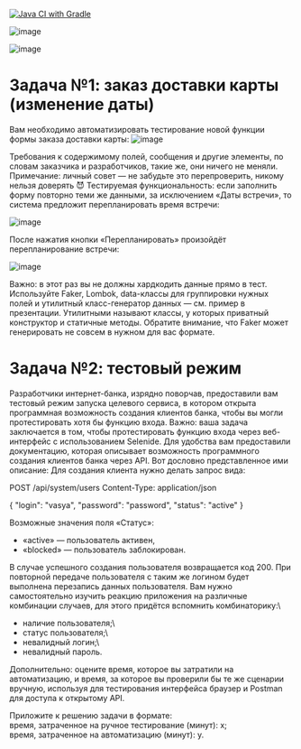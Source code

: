 [![Java CI with Gradle](https://github.com/KleoVor/PatternsDateChange/actions/workflows/gradle.yml/badge.svg)](https://github.com/KleoVor/PatternsDateChange/actions/workflows/gradle.yml)

![image](https://github.com/KleoVor/PatternsDateChange/assets/121848826/2d35b2fa-86fb-4427-aa3c-cdd8c60e0cf7)

![image](https://github.com/KleoVor/PatternsDateChange/assets/121848826/97ba1718-423b-4b66-8901-183fc18dee01)


















# Задача №1: заказ доставки карты (изменение даты)
Вам необходимо автоматизировать тестирование новой функции формы заказа доставки карты:
![image](https://github.com/KleoVor/PatternsDateChange/assets/121848826/227c730e-66ea-4633-bb1b-43ca038bdcc1)

Требования к содержимому полей, сообщения и другие элементы, по словам заказчика и разработчиков, такие же, они ничего не меняли.
Примечание: личный совет — не забудьте это перепроверить, никому нельзя доверять 😈
Тестируемая функциональность: если заполнить форму повторно теми же данными, за исключением «Даты встречи», то система предложит перепланировать время встречи:

![image](https://github.com/KleoVor/PatternsDateChange/assets/121848826/463f1add-2dae-46df-a9bf-0eb67b56670c)

После нажатия кнопки «Перепланировать» произойдёт перепланирование встречи:

![image](https://github.com/KleoVor/PatternsDateChange/assets/121848826/0c39a4b8-cd72-4445-bf49-333074e994fb)

Важно: в этот раз вы не должны хардкодить данные прямо в тест. Используйте Faker, Lombok, data-классы для группировки нужных полей и утилитный класс-генератор данных — см. пример в презентации.
Утилитными называют классы, у которых приватный конструктор и статичные методы.
Обратите внимание, что Faker может генерировать не совсем в нужном для вас формате.


# Задача №2: тестовый режим
Разработчики интернет-банка, изрядно поворчав, предоставили вам тестовый режим запуска целевого сервиса, в котором открыта программная возможность создания клиентов банка, чтобы вы могли протестировать хотя бы функцию входа.
Важно: ваша задача заключается в том, чтобы протестировать функцию входа через веб-интерфейс с использованием Selenide.
Для удобства вам предоставили документацию, которая описывает возможность программного создания клиентов банка через API. Вот дословно представленное ими описание:
Для создания клиента нужно делать запрос вида:

POST /api/system/users
Content-Type: application/json

{
    "login": "vasya",
    "password": "password",
    "status": "active" 
}

Возможные значения поля «Статус»:
* «active» — пользователь активен,
* «blocked» — пользователь заблокирован.

В случае успешного создания пользователя возвращается код 200.
При повторной передаче пользователя с таким же логином будет выполнена перезапись данных пользователя.
Вам нужно самостоятельно изучить реакцию приложения на различные комбинации случаев, для этого придётся вспомнить комбинаторику:\
* наличие пользователя;\
* статус пользователя;\
* невалидный логин;\
* невалидный пароль.

Дополнительно: оцените время, которое вы затратили на автоматизацию, и время, за которое вы проверили бы те же сценарии вручную, используя для тестирования интерфейса браузер и Postman для доступа к открытому API.

Приложите к решению задачи в формате:\
время, затраченное на ручное тестирование (минут): x;\
время, затраченное на автоматизацию (минут): y.

